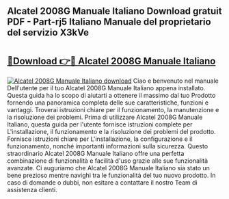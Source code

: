 ## Alcatel 2008G Manuale Italiano Download gratuit PDF - Part-rj5 Italiano Manuale del proprietario del servizio X3kVe

# <h2><a href="http://dfa3yy.blite.top/?on=Alcatel+2008G+Manuale+Italiano">🔗Download 👉🔴 Alcatel 2008G Manuale Italiano</a></h2>

[![Alcatel 2008G Manuale Italiano download](https://i.imgur.com/lujVjoI.png)](http://dfa3yy.blite.top/?on=Alcatel+2008G+Manuale+Italiano)
Ciao e benvenuto nel manuale Dell'utente per il tuo Alcatel 2008G Manuale Italiano appena installato. Questa guida ha lo scopo di aiutarti a ottenere il massimo dal tuo Prodotto fornendo una panoramica completa delle sue caratteristiche, funzioni e vantaggi. Troverai istruzioni chiare per il funzionamento, la manutenzione e la risoluzione dei problemi. Prima di utilizzare Alcatel 2008G Manuale Italiano, questa guida per l'utente fornisce istruzioni complete per L'installazione, il funzionamento e la risoluzione dei problemi del prodotto. Fornisce istruzioni chiare per L'installazione, la configurazione e il funzionamento, nonché importanti informazioni sulla sicurezza. Questo straordinario Alcatel 2008G Manuale Italiano offre una perfetta combinazione di funzionalità e facilità d'uso grazie alle sue funzionalità avanzate. Ci auguriamo che Alcatel 2008G Manuale Italiano sia stato un bene prezioso mentre navighi tra le funzionalità del tuo nuovo prodotto. In caso di domande o dubbi, non esitare a contattare il nostro Team di assistenza clienti.
